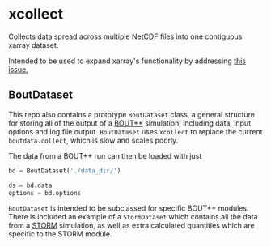 # xcollect

Collects data spread across multiple NetCDF files into one contiguous
xarray dataset.

Intended to be used to expand xarray's functionality by addressing
[this issue.](https://github.com/pydata/xarray/issues/2159)


## BoutDataset

This repo also contains a prototype `BoutDataset` class, a general
structure for storing all of the output of a
[BOUT++](https://boutproject.github.io/) simulation, including data,
input options and log file output. `BoutDataset` uses `xcollect` to
replace the current `boutdata.collect`, which is slow and scales poorly.

The data from a BOUT++ run can then be loaded with just

```python
bd = BoutDataset('./data_dir/')

ds = bd.data
options = bd.options
```

`BoutDataset` is intended to be subclassed for specific BOUT++ modules.
There is included an example of a `StormDataset` which
contains all the data from a [STORM](https://github.com/boutproject/STORM) simulation, as well as extra
calculated quantities which are specific to the STORM module.
